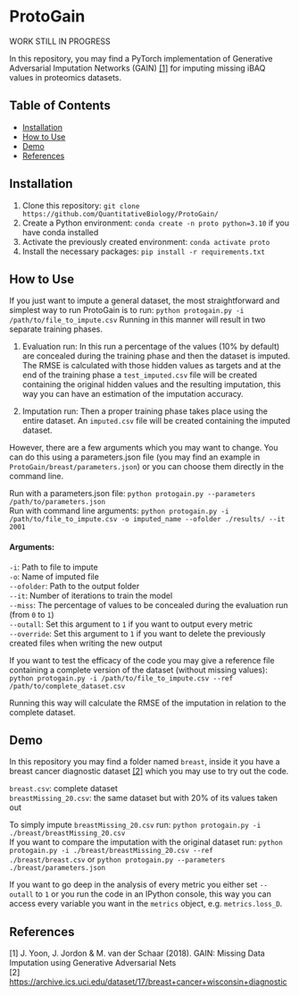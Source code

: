 # ProtoGain
WORK STILL IN PROGRESS

In this repository, you may find a PyTorch implementation of Generative Adversarial Imputation Networks (GAIN) [[1]](#1) for imputing missing iBAQ values in proteomics datasets.

## Table of Contents

- [Installation](#installation)
- [How to Use](#usage)
- [Demo](#demo)
- [References](#reference)

## Installation

1. Clone this repository:  `git clone https://github.com/QuantitativeBiology/ProtoGain/`
2. Create a Python environment: `conda create -n proto python=3.10` if you have conda installed
3. Activate the previously created environment: `conda activate proto`
4. Install the necessary packages: `pip install -r requirements.txt`


## How to Use

If you just want to impute a general dataset, the most straightforward and simplest way to run ProtoGain is to run: `python protogain.py -i /path/to/file_to_impute.csv`
Running in this manner will result in two separate training phases.

1) Evaluation run: In this run a percentage of the values (10% by default) are concealed during the training phase and then the dataset is imputed. The RMSE is calculated with those hidden values as targets and at the end of the training phase a `test_imputed.csv` file will be created containing the original hidden values and the resulting imputation, this way you can have an estimation of the imputation accuracy.

2) Imputation run: Then a proper training phase takes place using the entire dataset. An `imputed.csv` file will be created containing the imputed dataset.


However, there are a few arguments which you may want to change. You can do this using a parameters.json file (you may find an example in `ProtoGain/breast/parameters.json`) or you can choose them directly in the command line.

Run with a parameters.json file: `python protogain.py --parameters /path/to/parameters.json`<br>
Run with command line arguments: `python protogain.py -i /path/to/file_to_impute.csv -o imputed_name --ofolder ./results/ --it 2001`

#### Arguments:

`-i`: Path to file to impute<br> 
`-o`: Name of imputed file<br> 
`--ofolder`: Path to the output folder<br> 
`--it`: Number of iterations to train the model<br> 
`--miss`: The percentage of values to be concealed during the evaluation run (from `0` to `1`)<br>
`--outall`: Set this argument to `1` if you want to output every metric<br> 
`--override`: Set this argument to `1` if you want to delete the previously created files when writing the new output<br> 



If you want to test the efficacy of the code you may give a reference file containing a complete version of the dataset (without missing values): `python protogain.py -i /path/to/file_to_impute.csv --ref /path/to/complete_dataset.csv`

Running this way will calculate the RMSE of the imputation in relation to the complete dataset.


## Demo

In this repository you may find a folder named `breast`, inside it you have a breast cancer diagnostic dataset [[2]](#2) which you may use to try out the code.

`breast.csv`: complete dataset<br>
`breastMissing_20.csv`: the same dataset but with 20% of its values taken out


To simply impute `breastMissing_20.csv` run: `python protogain.py -i ./breast/breastMissing_20.csv` <br>
If you want to compare the imputation with the original dataset run: `python protogain.py -i ./breast/breastMissing_20.csv --ref ./breast/breast.csv` or `python protogain.py --parameters ./breast/parameters.json`


If you want to go deep in the analysis of every metric you either set `--outall` to `1` or you run the code in an IPython console, this way you can access every variable you want in the `metrics` object, e.g. `metrics.loss_D`.


## References
<a id="1">[1]</a> 
J. Yoon, J. Jordon & M. van der Schaar (2018). GAIN: Missing Data Imputation using Generative Adversarial Nets <br>
<a id="2">[2]</a> 
https://archive.ics.uci.edu/dataset/17/breast+cancer+wisconsin+diagnostic
